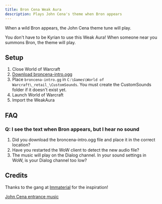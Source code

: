 ```yaml
---
title: Bron Cena Weak Aura
description: Plays John Cena's theme when Bron appears
---
```


When a wild Bron appears, the John Cena theme tune will play.

You don't have to be Kyrian to use this Weak Aura! When someone near you summons Bron, the theme will play.

## Setup

1. Close World of Warcraft
1. [Download broncena-intro.ogg](https://github.com/SadRobotGG/Auras/raw/main/BronCena/sounds/broncena-intro.ogg)
1. Place `broncena-intro.gg` in `C:\Games\World of Warcraft\_retail_\CustomSounds`.
   You must create the CustomSounds folder if it doesn't exist yet.
1. Launch World of Warcraft
1. Import the WeakAura

## FAQ

### Q: I see the text when Bron appears, but I hear no sound

1. Did you download the broncena-intro.ogg file and place it in the correct location?
1. Have you restarted the WoW client to detect the new audio file?
1. The music will play on the Dialog channel. In your sound settings in WoW, is your Dialog channel too low?

## Credits

Thanks to the gang at [Immaterial](https://raider.io/guilds/us/saurfang/Immaterial) for the inspiration!

[John Cena entrance music](https://www.youtube.com/watch?v=zu8bEljrolk)